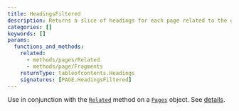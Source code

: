 ```yaml
---
title: HeadingsFiltered
description: Returns a slice of headings for each page related to the given page.
categories: []
keywords: []
params:
  functions_and_methods:
    related:
      - methods/pages/Related
      - methods/page/Fragments
    returnType: tableofcontents.Headings
    signatures: [PAGE.HeadingsFiltered]
---
```


Use in conjunction with the [`Related`] method on a [`Pages`] object. See&nbsp;[details].

[`Pages`]: /methods/pages/
[`Related`]: /methods/pages/related/
[details]: /content-management/related-content/#index-content-headings
